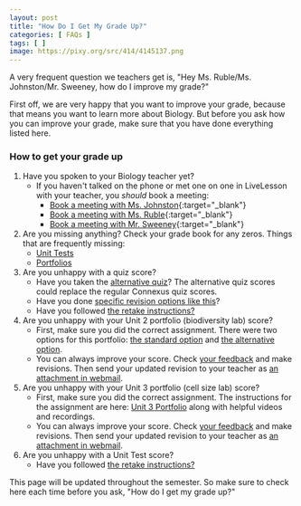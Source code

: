 ```yaml
---
layout: post
title: "How Do I Get My Grade Up?"
categories: [ FAQs ]
tags: [ ]
image: https://pixy.org/src/414/4145137.png
---
```


A very frequent question we teachers get is, "Hey Ms. Ruble/Ms. Johnston/Mr. Sweeney, how do I improve my grade?"

First off, we are very happy that you want to improve your grade, because that means you want to learn more about Biology. But before you ask how you can improve your grade, make sure that you have done everything listed here.

### How to get your grade up

1. Have you spoken to your Biology teacher yet? 
   * If you haven't talked on the phone or met one on one in LiveLesson with your teacher, you *should* book a meeting:
     * [Book a meeting with Ms. Johnston](https://emily-johnston.youcanbook.me){:target="_blank"}
     * [Book a meeting with Ms. Ruble](http://larublemnca.youcanbook.me){:target="_blank"}
     * [Book a meeting with Mr. Sweeney](https://jasweeney.youcanbook.me/){:target="_blank"}
2. Are you missing anything? Check your grade book for any zeros. Things that are frequently missing:
   * [Unit Tests](https://sweeneyscience.github.io/biology-announcements/categories#Tests)
   * [Portfolios](https://sweeneyscience.github.io/biology-announcements/categories#Portfolios)
3. Are you unhappy with a quiz score?
   * Have you taken the [alternative quiz](https://sweeneyscience.github.io/biology-announcements/categories#Alternative-Quizzes)? The alternative quiz scores could replace the regular Connexus quiz scores.
   * Have you done [specific revision options like this](https://sweeneyscience.github.io/biology-announcements/Wolves-the-quintessential-keystone-species/)?
   * Have you followed [the retake instructions?](https://sweeneyscience.github.io/biology-announcements/retake-information/)
4. Are you unhappy with your Unit 2 portfolio (biodiversity lab) score?
   * First, make sure you did the correct assignment. There were two options for this portfolio: [the standard option](https://sweeneyscience.github.io/biology-announcements/biodiversity-portfolio/) and [the alternative option](https://sweeneyscience.github.io/biology-announcements/Unit-2-Alternative-Portfolio-Option/).
   * You can always improve your score. Check [your feedback](https://sweeneyscience.github.io/biology-announcements/how-to-see-feedback/) and make revisions. Then send your updated revision to your teacher as [an attachment in webmail](https://sweeneyscience.github.io/biology-announcements/how-to-send-a-webmail-with-an-attachment/).
5. Are you unhappy with your Unit 3 portfolio (cell size lab) score?
   * First, make sure you did the correct assignment. The instructions for the assignment are here: [Unit 3 Portfolio](https://sweeneyscience.github.io/biology-announcements/unit-3-portfolio/) along with helpful videos and recordings.
   * You can always improve your score. Check [your feedback](https://sweeneyscience.github.io/biology-announcements/how-to-see-feedback/) and make revisions. Then send your updated revision to your teacher as [an attachment in webmail](https://sweeneyscience.github.io/biology-announcements/how-to-send-a-webmail-with-an-attachment/).
6. Are you unhappy with a Unit Test score?
   * Have you followed [the retake instructions?](https://sweeneyscience.github.io/biology-announcements/retake-information/)

This page will be updated throughout the semester. So make sure to check here each time before you ask, "How do I get my grade up?"



